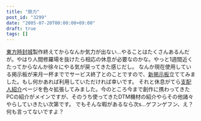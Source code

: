 ```yaml
---
title: "脱力"
post_id: "3299"
date: "2005-07-20T00:00:00+09:00"
draft: true
tags: []
---
```



[東方時封城](https://danmaq.com/!/thA/)製作終えてからなんか気力が出ない…やることはたくさんあるんだが。やはり人間修羅場を抜けたら相応の休息が必要なのかな。やっと1週間近くたってからなんか徐々にやる気が戻ってきた感じだし。 なんか現在使用している掲示板が来月一杯まででサービス終了とのことですので、[新掲示板](https://twitter.com/danmaq)立ててみました。もし何かあれば利用していただければ幸いです。  それと休息がてら[支配人紹介](/tag/head)ページを色々拡張してみました。今のところ今まで創作に携わってきたPCの紹介がメインですが、そのうち使ってきたDTM機材の紹介やらその他諸々やらしていきたい次第です。 でもそんな暇があるなら次s…ゲフンゲフン、え？何も言ってないですよ？
